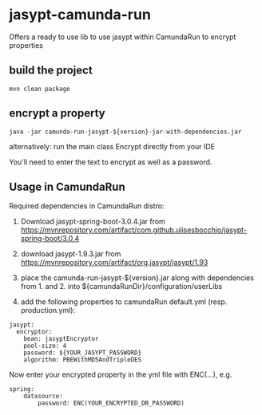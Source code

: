 # jasypt-camunda-run
Offers a ready to use lib to use jasypt within CamundaRun to encrypt properties

## build the project
```mvn clean package```

## encrypt a property
```java -jar camunda-run-jasypt-${version}-jar-with-dependencies.jar```

alternatively: run the main class Encrypt directly from your IDE

You'll need to enter the text to encrypt as well as a password.

## Usage in CamundaRun

Required dependencies in CamundaRun distro:
1. Download jasypt-spring-boot-3.0.4.jar from https://mvnrepository.com/artifact/com.github.ulisesbocchio/jasypt-spring-boot/3.0.4 
2. download jasypt-1.9.3.jar from https://mvnrepository.com/artifact/org.jasypt/jasypt/1.93

3. place the camunda-run-jasypt-${version}.jar along with dependencies from 1. and 2. into 
    ${camundaRunDir}/configuration/userLibs
4. add the following properties to camundaRun default.yml (resp. production.yml):
```
jasypt:
  encryptor:
    bean: jasyptEncryptor
    pool-size: 4
    password: ${YOUR_JASYPT_PASSWORD}
    algorithm: PBEWithMD5AndTripleDES 
```

Now enter your encrypted property in the yml file with ENC(...), e.g.
```
spring:
    datasource:
        password: ENC(YOUR_ENCRYPTED_DB_PASSWORD)
```